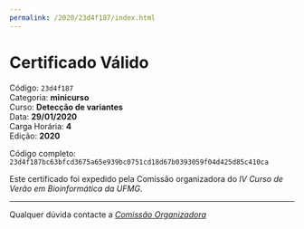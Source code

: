 ```yaml
---
permalink: /2020/23d4f187/index.html
---
```


# Certificado Válido

Código: `23d4f187`<br>
Categoria: **minicurso**<br>
Curso: **Detecção de variantes**<br>
Data: **29/01/2020**<br>
Carga Horária: **4**<br>
Edição: **2020**<br>


Código completo: `23d4f187bc63bfcd3675a65e939bc0751cd18d67b0393059f04d425d85c410ca`


Este certificado foi expedido pela Comissão organizadora do *IV Curso de Verão em Bioinformática da UFMG*.

----

Qualquer dúvida contacte a [_Comissão Organizadora_](<mailto:cursobioinfoufmg@gmail.com$subject=[Certificados]>)

